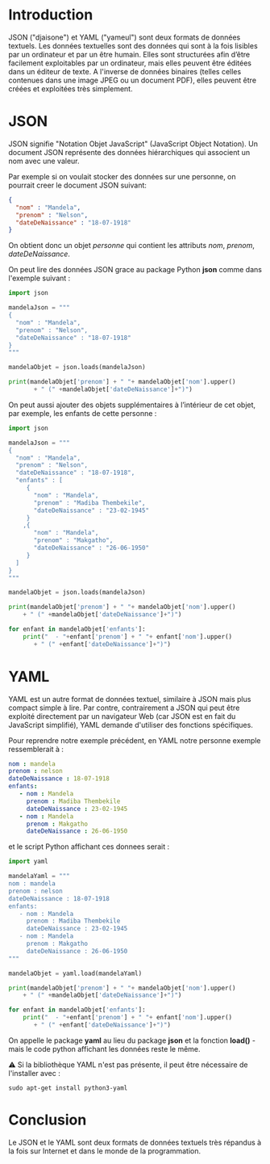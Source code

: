 # Introduction

JSON ("djaisone") et YAML ("yameul") sont deux formats de données textuels.
Les données textuelles sont des données qui sont à la fois lisibles par un ordinateur et par un être humain. Elles sont structurées afin d’être facilement exploitables par un ordinateur, mais elles peuvent être éditées dans un éditeur de texte. A l'inverse de données binaires (telles celles contenues dans une image JPEG ou un document PDF), elles peuvent être créées et exploitées très simplement.

# JSON

JSON signifie "Notation Objet JavaScript" (JavaScript Object Notation). Un document JSON représente des données hiérarchiques qui associent un nom avec une valeur.

Par exemple si on voulait stocker des données sur une personne, on pourrait creer le document JSON suivant:

```json
{ 
  "nom" : "Mandela",
  "prenom" : "Nelson",
  "dateDeNaissance" : "18-07-1918"
}
```

On obtient donc un objet *personne* qui contient les attributs *nom*, *prenom*, *dateDeNaissance*.

On peut lire des données JSON grace au package Python **json** comme dans l'exemple suivant :
```python
import json 

mandelaJson = """
{ 
  "nom" : "Mandela",
  "prenom" : "Nelson",
  "dateDeNaissance" : "18-07-1918"
}
"""

mandelaObjet = json.loads(mandelaJson)

print(mandelaObjet['prenom'] + " "+ mandelaObjet['nom'].upper() 
       + " (" +mandelaObjet['dateDeNaissance']+")")
```

On peut aussi ajouter des objets supplémentaires à l’intérieur de cet objet, par exemple, les enfants de cette personne :

```python
import json 

mandelaJson = """
{ 
  "nom" : "Mandela",
  "prenom" : "Nelson",
  "dateDeNaissance" : "18-07-1918",
  "enfants" : [
     { 
       "nom" : "Mandela",
       "prenom" : "Madiba Thembekile",
       "dateDeNaissance" : "23-02-1945"
     }
    ,{ 
       "nom" : "Mandela",
       "prenom" : "Makgatho",
       "dateDeNaissance" : "26-06-1950"
     }
  ]
}
"""

mandelaObjet = json.loads(mandelaJson)

print(mandelaObjet['prenom'] + " "+ mandelaObjet['nom'].upper() 
    + " (" +mandelaObjet['dateDeNaissance']+")")

for enfant in mandelaObjet['enfants']:
    print("  - "+enfant['prenom'] + " "+ enfant['nom'].upper() 
       + " (" +enfant['dateDeNaissance']+")") 
```


# YAML

YAML est un autre format de données textuel, similaire à JSON mais plus compact simple à lire. Par contre, contrairement a JSON qui peut être exploité directement par un navigateur Web (car JSON est en fait du JavaScript simplifié), YAML demande d'utiliser des fonctions spécifiques.

Pour reprendre notre exemple précédent, en YAML notre personne exemple ressemblerait à :

```yaml
nom : mandela
prenom : nelson
dateDeNaissance : 18-07-1918
enfants:
   - nom : Mandela
     prenom : Madiba Thembekile
     dateDeNaissance : 23-02-1945
   - nom : Mandela
     prenom : Makgatho
     dateDeNaissance : 26-06-1950
```

et le script Python affichant ces donnees serait :

```python
import yaml

mandelaYaml = """
nom : mandela
prenom : nelson
dateDeNaissance : 18-07-1918
enfants:
   - nom : Mandela
     prenom : Madiba Thembekile
     dateDeNaissance : 23-02-1945
   - nom : Mandela
     prenom : Makgatho
     dateDeNaissance : 26-06-1950
"""

mandelaObjet = yaml.load(mandelaYaml)

print(mandelaObjet['prenom'] + " "+ mandelaObjet['nom'].upper() 
    + " (" +mandelaObjet['dateDeNaissance']+")")

for enfant in mandelaObjet['enfants']:
    print("  - "+enfant['prenom'] + " "+ enfant['nom'].upper() 
       + " (" +enfant['dateDeNaissance']+")")
```
On appelle le package **yaml** au lieu du package **json** et la fonction **load()** - mais le code python affichant les données reste le même.

:warning: Si la bibliothèque YAML n'est pas présente, il peut être nécessaire de l'installer avec :

```shell
sudo apt-get install python3-yaml
```

# Conclusion

Le JSON et le YAML sont deux formats de données textuels très répandus à la fois sur Internet et dans le monde de la programmation.
